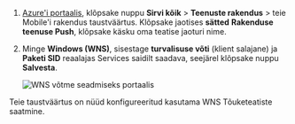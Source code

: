 
1. [Azure'i portaalis](https://portal.azure.com/), klõpsake nuppu **Sirvi kõik** > **Teenuste rakendus** > teie Mobile'i rakendus taustväärtus. Klõpsake jaotises **sätted** **Rakenduse teenuse Push**, klõpsake käsku oma teatise jaoturi nime.

2. Minge **Windows (WNS)**, sisestage **turvalisuse võti** (klient salajane) ja **Paketi SID** reaalajas Services saidilt saadava, seejärel klõpsake nuppu **Salvesta**.

    ![WNS võtme seadmiseks portaalis](./media/app-service-mobile-configure-wns/mobile-push-wns-credentials.png)

Teie taustväärtus on nüüd konfigureeritud kasutama WNS Tõuketeatiste saatmine.
